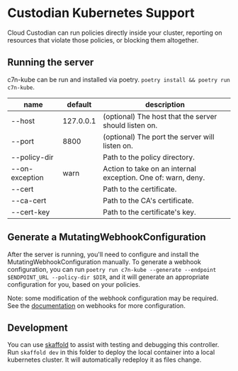 # Custodian Kubernetes Support

Cloud Custodian can run policies directly inside your cluster, reporting on 
resources that violate those policies, or blocking them altogether.

## Running the server

c7n-kube can be run and installed via poetry. `poetry install && poetry run c7n-kube`.  

| name           | default   | description                                                  |
|----------------|-----------|--------------------------------------------------------------|
| --host         | 127.0.0.1 | (optional) The host that the server should listen on.        |
| --port         | 8800      | (optional) The port the server will listen on.               |
| --policy-dir   |           | Path to the policy directory.                                |
| --on-exception | warn      | Action to take on an internal exception. One of: warn, deny. |
| --cert         |           | Path to the certificate.                                     | 
| --ca-cert      |           | Path to the CA's certificate.                                |
| --cert-key     |           | Path to the certificate's key.                               |

## Generate a MutatingWebhookConfiguration

After the server is running, you'll need to configure and install the 
MutatingWebhookConfiguration manually. To generate a webhook configuration, you
can run `poetry run c7n-kube --generate --endpoint $ENDPOINT_URL --policy-dir $DIR`, and 
it will generate an appropriate configuration for you, based on your policies.

Note: some modification of the webhook configuration may be required. See the 
[documentation](https://kubernetes.io/docs/reference/access-authn-authz/extensible-admission-controllers/) 
on webhooks for more configuration.

## Development

You can use [skaffold](https://github.com/GoogleContainerTools/skaffold/) to 
assist with testing and debugging this controller. Run `skaffold dev` in this
folder to deploy the local container into a local kubernetes cluster. It will 
automatically redeploy it as files change.
